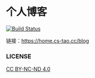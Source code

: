 # 个人博客
[![Build Status](https://travis-ci.org/CS-Tao/blog.svg?branch=source)](https://travis-ci.org/CS-Tao/blog)

链接：https://home.cs-tao.cc/blog

### LICENSE

[CC BY-NC-ND 4.0](https://creativecommons.org/licenses/by-nc-nd/4.0/)
